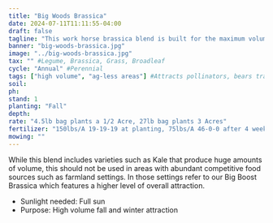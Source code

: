 ```yaml
---
title: "Big Woods Brassica"
date: 2024-07-11T11:11:55-04:00
draft: false
tagline: "This work horse brassica blend is built for the maximum volume needs of ag-less regions to satisfy the less finicky hunger pains of big woods deer herds"
banner: "big-woods-brassica.jpg"
image: "../big-woods-brassica.jpg"
tax: "" #Legume, Brassica, Grass, Broadleaf
cycle: "Annual" #Perennial
tags: ["high volume", "ag-less areas"] #Attracts pollinators, bears traffic, etc
soil:
ph:
stand: 1
planting: "Fall"
depth:
rate: "4.5lb bag plants a 1/2 Acre, 27lb bag plants 3 Acres"
fertilizer: "150lbs/A 19-19-19 at planting, 75lbs/A 46-0-0 after 4 weeks on dry soil with rain in immediate forecast"
mowing: ""
---
```


While this blend includes varieties such as Kale that produce huge amounts of volume, this should not be used in areas with abundant competitive food sources such as farmland settings. In those settings refer to our Big Boost Brassica which features a higher level of overall attraction.

- Sunlight needed: Full sun
- Purpose: High volume fall and winter attraction